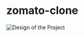 # zomato-clone
![Design of the Project](https://github.com/Pratham-R/Zomato-Clone/blob/master/designs/Landing%20Page%20%5BWebsite%5D.png)
